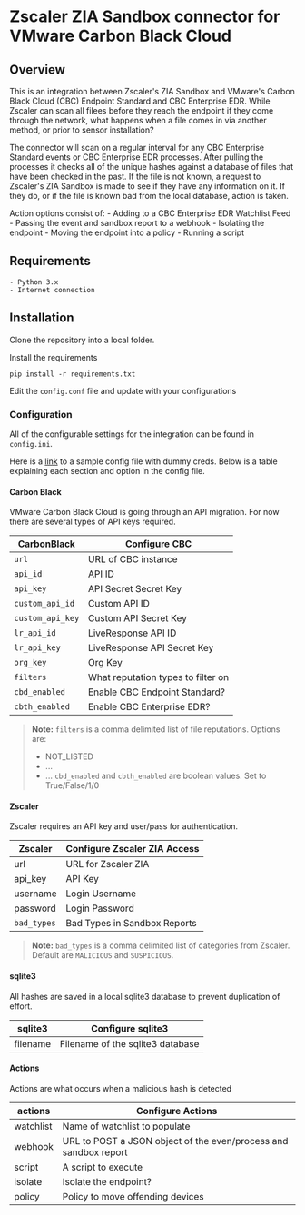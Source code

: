 # Zscaler ZIA Sandbox connector for VMware Carbon Black Cloud

## Overview

This is an integration between Zscaler's ZIA Sandbox and VMware's Carbon Black Cloud (CBC) Endpoint Standard and CBC Enterprise EDR. While Zscaler can scan all filees before they reach the endpoint if they come through the network, what happens when a file comes in via another method, or prior to sensor installation?

The connector will scan on a regular interval for any CBC Enterprise Standard events or CBC Enterprise EDR processes. After pulling the processes it checks all of the unique hashes against a database of files that have been checked in the past. If the file is not known, a request to Zscaler's ZIA Sandbox is made to see if they have any information on it. If they do, or if the file is known bad from the local database, action is taken.

Action options consist of:
    - Adding to a CBC Enterprise EDR Watchlist Feed
    - Passing the event and sandbox report to a webhook
    - Isolating the endpoint
    - Moving the endpoint into a policy
    - Running a script

## Requirements
    - Python 3.x
    - Internet connection

## Installation

Clone the repository into a local folder.

Install the requirements

    pip install -r requirements.txt

Edit the `config.conf` file and update with your configurations

### Configuration

All of the configurable settings for the integration can be found in `config.ini`.

Here is a [link]() to a sample config file with dummy creds. Below is a table explaining each section and option in the config file.


#### Carbon Black

VMware Carbon Black Cloud is going through an API migration. For now there are several types of API keys required.

| CarbonBlack      | Configure CBC                      |
|------------------|------------------------------------|
| `url`            | URL of CBC instance                |
| `api_id`         | API ID                             |
| `api_key`        | API Secret Secret Key              |
| `custom_api_id`  | Custom API ID                      |
| `custom_api_key` | Custom API Secret Key              |
| `lr_api_id`      | LiveResponse API ID                |
| `lr_api_key`     | LiveResponse API Secret Key        |
| `org_key`        | Org Key                            |
| `filters`        | What reputation types to filter on |
| `cbd_enabled`    | Enable CBC Endpoint Standard?      |
| `cbth_enabled`   | Enable CBC Enterprise EDR?         |

> **Note:** `filters` is a comma delimited list of file reputations. Options are:
> - NOT_LISTED
> - ...
> - ...
> `cbd_enabled` and `cbth_enabled` are boolean values. Set to True/False/1/0

#### Zscaler

Zscaler requires an API key and user/pass for authentication.

| Zscaler          | Configure Zscaler ZIA Access       |
|------------------|------------------------------------|
| url              | URL for Zscaler ZIA                |
| api_key          | API Key                            |
| username         | Login Username                     |
| password         | Login Password                     |
| `bad_types`      | Bad Types in Sandbox Reports       |

> **Note:** `bad_types` is a comma delimited list of categories from Zscaler. Default are `MALICIOUS` and `SUSPICIOUS`.


#### sqlite3

All hashes are saved in a local sqlite3 database to prevent duplication of effort.

| sqlite3          | Configure sqlite3                  |
|------------------|------------------------------------|
| filename         | Filename of the sqlite3 database   |

#### Actions

Actions are what occurs when a malicious hash is detected

| actions   | Configure Actions                                                |
|-----------|------------------------------------------------------------------|
| watchlist | Name of watchlist to populate                                    |
| webhook   | URL to POST a JSON object of the even/process and sandbox report |
| script    | A script to execute                                              |
| isolate   | Isolate the endpoint?                                            |
| policy    | Policy to move offending devices                                 |